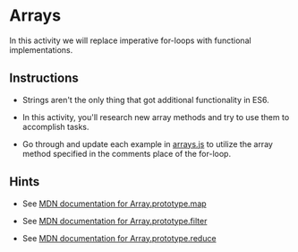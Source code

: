 # Arrays

In this activity we will replace imperative for-loops with functional implementations.

## Instructions

* Strings aren't the only thing that got additional functionality in ES6.

* In this activity, you'll research new array methods and try to use them to accomplish tasks.

* Go through and update each example in [arrays.js](arrays.js) to utilize the array method specified in the comments place of the for-loop.

## Hints

* See [MDN documentation for Array.prototype.map](https://developer.mozilla.org/en-US/docs/Web/JavaScript/Reference/Global_Objects/Array/map)

* See [MDN documentation for Array.prototype.filter](https://developer.mozilla.org/en-US/docs/Web/JavaScript/Reference/Global_Objects/Array/filter)

* See [MDN documentation for Array.prototype.reduce](https://developer.mozilla.org/en-US/docs/Web/JavaScript/Reference/Global_Objects/Array/Reduce?v=b)
